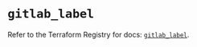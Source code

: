 # `gitlab_label`

Refer to the Terraform Registry for docs: [`gitlab_label`](https://registry.terraform.io/providers/gitlabhq/gitlab/17.6.0/docs/resources/label).
